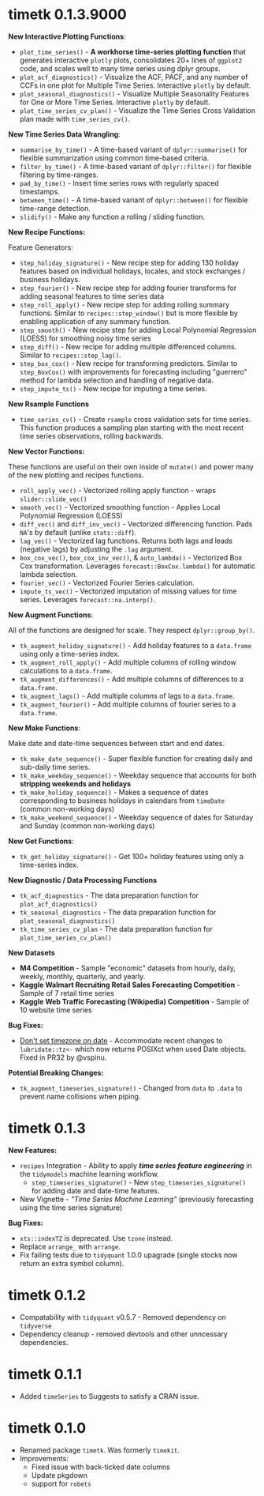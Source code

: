 # timetk 0.1.3.9000

<!--
__TODO:__

MAJOR ITEMS:
1. (DONE) recipes steps - Split transformations from predictor creators
2. (DONE) rsample - backwards rolling origin
3. tests
4. vignettes

SMALLER ITEMS:
1. Seasonal Decomposition
1. Outliers
2. Missing Data - imputation & irregular series padding
3. weather signature
4. tsibble integration

- Plot Diagnostics
    - (DONE) Plot Time Series
    - (DONE) Plot Lag (ACF, PACF, & CCF) Diagnostics
    - (DONE) Plot Seasonality Diagnostics 
    - Missing Data Diagnostics
- Fourier series
    - (DONE) `step_fourier_series()`
    - (DONE) `fourier_vec()`
    - `tk_get_fourier_series()` (is this needed?)
    - `tk_augment_fourier_series()` (is this needed?)
- (DONE) Rolling functionality 
    - (DONE) `step_roll_apply()`
    - (DONE) `tk_augment_roll_apply()` 
    - (DONE) `roll_apply_vec()` 
- Smooth Loess functionality 
    - (DONE) `step_smooth()` 
    - `tk_augment_smooth()`
    - (DONE) `smooth_vec()` 
- Differencing functionality
    - (DONE) `diff_vec`
    - (DONE) `diff_inv_vec`
    - (DONE) `step_diff`
- Lag functionality
    - (DONE) `lag_vec()`
    - (DONE) `tk_augment_lags()`
    - `recipes::step_lag()`
- Rsample automation 
    - (DONE) Lags - [Rsample PR #136](https://github.com/tidymodels/rsample/pull/136)
    - (DONE) `time_series_cv()` - Rewrite rolling_origin - for Backtesting
- Box Cox functionality
    - (DONE) `box_cox_vec`
    - (DONE) `box_cox_inv_vec`
    - (DONE) `auto_lambda`
    - (DONE) `step_box_cox`
- Dplyr Transition 
    - (DONE) `tidyquant::summarise_by_time`
    - (DONE) `tibbletime::filter_by_time`
    - (DONE) `between_time()`
    - `tibbletime::as_period` - Can use `summarise_by_time()` for this. 
    - (DONE) `slidify` - `tibbletime::rollify`
- Holidays 
    - (DONE) `tk_make_holiday_sequence()`
    - (DONE) `tk_get_holiday_signature()`, `tk_augment_holiday_signature()`
    - (DONE) `step_holiday_signature()`
- Weather
    - Reim integration
    - `tk_get_weather_signature()`, `tk_augment_weather_signature()`
    - `step_weather_signature()`
- Support for `grouped_df`
    - (DONE) `tk_augment_roll_apply()`
    - (DONE) `tk_augment_lags()`
    - `tk_augment_smooth()`
- Diagnostics
    - Missing Value Diagnostics - Weekends, Holidays - Correlation Funnel???
    - (DONE) ACF Diagnostics - `tk_acf_diagnostics` - Tidy acf, pacf, ccf
    - (DONE) Seasonality Diagnostics - Review FB Prophet Plot Components
    - (DONE) Rsample Validation Diagnostics
- Tests (Boooo)
- Update Examples
- Update Readme
- New Vignettes
  - Plotting
  - Seasonality
  - Correlation
-->

__New Interactive Plotting Functions__:

* `plot_time_series()` - __A workhorse time-series plotting function__ that generates interactive `plotly` plots, consolidates 20+ lines of `ggplot2` code, and scales well to many time series using dplyr groups. 
* `plot_acf_diagnostics()` - Visualize the ACF, PACF, and any number of CCFs in one plot for Multiple Time Series. Interactive `plotly` by default. 
* `plot_seasonal_diagnostics()` - Visualize Multiple Seasonality Features for One or More Time Series. Interactive `plotly` by default. 
* `plot_time_series_cv_plan()` - Visualize the Time Series Cross Validation plan made with `time_series_cv()`.

__New Time Series Data Wrangling__:

* `summarise_by_time()` - A time-based variant of `dplyr::summarise()` for flexible summarization using common time-based criteria. 
* `filter_by_time()` - A time-based variant of `dplyr::filter()` for flexible filtering by time-ranges.
* `pad_by_time()` - Insert time series rows with regularly spaced timestamps.
* `between_time()` - A time-based variant of `dplyr::between()` for flexible time-range detection. 
* `slidify()` - Make any function a rolling / sliding function. 

__New Recipe Functions:__

Feature Generators:

* `step_holiday_signature()` - New recipe step for adding 130 holiday features based on individual holidays, locales, and stock exchanges / business holidays. 
* `step_fourier()` - New recipe step for adding fourier transforms for adding seasonal features to time series data
* `step_roll_apply()` - New recipe step for adding rolling summary functions. Similar to `recipes::step_window()` but is more flexible by enabling application of any summary function. 
* `step_smooth()` - New recipe step for adding Local Polynomial Regression (LOESS) for smoothing noisy time series
* `step_diff()` - New recipe for adding multiple differenced columns. Similar to `recipes::step_lag()`.
* `step_box_cox()` - New recipe for transforming predictors. Similar to `step_BoxCox()` with improvements for forecasting including "guerrero" method for lambda selection and handling of negative data. 
* `step_impute_ts()` - New recipe for imputing a time series. 

__New Rsample Functions__

* `time_series_cv()` - Create `rsample` cross validation sets for time series. This function produces a sampling plan starting with the most recent time series observations, rolling backwards. 

__New Vector Functions:__

These functions are useful on their own inside of `mutate()` and power many of the new plotting and recipes functions.

* `roll_apply_vec()` - Vectorized rolling apply function - wraps `slider::slide_vec()`
* `smooth_vec()` - Vectorized smoothing function - Applies Local Polynomial Regression (LOESS)
* `diff_vec()` and `diff_inv_vec()` - Vectorized differencing function. Pads `NA`'s by default (unlike `stats::diff`).
* `lag_vec()` - Vectorized lag functions. Returns both lags and leads (negative lags) by adjusting the `.lag` argument. 
* `box_cox_vec()`, `box_cox_inv_vec()`, & `auto_lambda()` - Vectorized Box Cox transformation. Leverages `forecast::BoxCox.lambda()` for automatic lambda selection. 
* `fourier_vec()` - Vectorized Fourier Series calculation.
* `impute_ts_vec()` - Vectorized imputation of missing values for time series. Leverages `forecast::na.interp()`.

__New Augment Functions__:

All of the functions are designed for scale. They respect `dplyr::group_by()`.

* `tk_augment_holiday_signature()` - Add holiday features to a `data.frame` using only a time-series index.
* `tk_augment_roll_apply()` - Add multiple columns of rolling window calculations to a `data.frame`.
* `tk_augment_differences()` - Add multiple columns of differences to a `data.frame`. 
* `tk_augment_lags()` - Add multiple columns of lags to a `data.frame`. 
* `tk_augment_fourier()` - Add multiple columns of fourier series to a `data.frame`.


__New Make Functions__:

Make date and date-time sequences between start and end dates.

* `tk_make_date_sequence()` -  Super flexible function for creating daily and sub-daily time series. 
* `tk_make_weekday_sequence()` - Weekday sequence that accounts for both __stripping weekends and holidays__
* `tk_make_holiday_sequence()` - Makes a sequence of dates corresponding to business holidays in calendars from `timeDate` (common non-working days)
* `tk_make_weekend_sequence()` - Weekday sequence of dates for Saturday and Sunday (common non-working days)

__New Get Functions__:

* `tk_get_holiday_signature()` - Get 100+ holiday features using only a time-series index.


__New Diagnostic / Data Processing Functions__

* `tk_acf_diagnostics` - The data preparation function for `plot_acf_diagnostics()`
* `tk_seasonal_diagnostics` - The data preparation function for `plot_seasonal_diagnostics()`
* `tk_time_series_cv_plan` - The data preparation function for `plot_time_series_cv_plan()`

__New Datasets__

- __M4 Competition__ - Sample "economic" datasets from hourly, daily, weekly, monthly, quarterly, and yearly.
- __Kaggle Walmart Recruiting Retail Sales Forecasting Competition__ - Sample of 7 retail time series
- __Kaggle Web Traffic Forecasting (Wikipedia) Competition__ - Sample of 10 website time series
 
__Bug Fixes:__

* [Don't set timezone on date](https://github.com/business-science/timetk/pull/32) - Accommodate recent changes to `lubridate::tz<-` which now returns POSIXct when used Date objects. Fixed in PR32 by @vspinu. 

__Potential Breaking Changes:__

* `tk_augment_timeseries_signature()` - Changed from `data` to `.data` to prevent name collisions when piping. 




# timetk 0.1.3 

__New Features:__

* `recipes` Integration - Ability to apply ___time series feature engineering___ in the `tidymodels` machine learning workflow. 
    * `step_timeseries_signature()` - New `step_timeseries_signature()` for adding date and date-time features.
* New Vignette - _"Time Series Machine Learning"_ (previously forecasting using the time series signature)

__Bug Fixes:__

* `xts::indexTZ` is deprecated. Use `tzone` instead.
* Replace `arrange_` with `arrange`.
* Fix failing tests due to `tidyquant` 1.0.0 upagrade (single stocks now return an extra symbol column).

# timetk 0.1.2

* Compatability with `tidyquant` v0.5.7 - Removed dependency on `tidyverse`
* Dependency cleanup - removed devtools and other unncessary dependencies.

# timetk 0.1.1

* Added `timeSeries` to Suggests to satisfy a CRAN issue.

# timetk 0.1.0
* Renamed package `timetk`. Was formerly `timekit`. 
* Improvements:
    * Fixed issue with back-ticked date columns
    * Update pkgdown
    * support for `robets`

<!-- 
The information below is kept for historical reasons since this package was converted from the previous `timekit` package

# timetk 0.3.1
* Improvements:
    * `tk_index` and `tk_has_index`: Added `decomposed.ts` 
    * `tk_get_timeseries_signature` and `tk_augment_timeseries_signature`:
        * Added "year.iso" (Issue #4)
    * Cleaned up Imports:
        * Moved `tidyquant`, `broom`, `forcats`, `scales` to Suggests 
        * Removed `quantmod`, `TTR`, `timeSeries` and `tseries` from Imports
    


# timetk 0.3.0
* Improvements:
    * `tk_make_future_timeseries`: 
        * Improved future date picking algorithm to look for seasonal trends by way of `inspect_months`. The data must span at least two calendar years to gain this benefit. 
        * Improved handling of index in situations with units = days and scale greater than day (e.g. weekly, monthly, quarterly, +). Now values returned will be a regular series of the appropriate scale versus an irregular series indexed by regularly spaced seconds. For example, monthly dates in units = days will be predicted as the first day of each month rather than by the median frequency in seconds.
        * Includes a new argument, `insert_values` to add time-based values into a time series. Before you could remove via `skip_values`, and now you can add via `insert_values`.
        * Changed `n_future` to be inclusive of skip_values and weekends, which means that the end date of the future period is the same regardless of `inspect_weekdays`, `inspect_months`, `skip_values`, and now `insert_values`. Now the end dates are fixed which helps when manipulating future days.
* Documentation:
    * (New Vignette) TK02 - Making a Future Time Series Index using timetk
    * (New Vignette) TK03 - Forecasting Using a Time Series Signature with timetk
         

# timetk 0.2.0

* New Functions:
    * `tk_make_future_timeseries` creates a future time-based index from an existing time-based index. 
    * `tk_get_timeseries_signature` returns a tibble with the time series index decomposed into year, quarter, month, etc.
    * `tk_get_timeseries_summary` returns summary metrics for the time series index including number of observations, start, end, units, scale, diff summary (summary for frequency in seconds), etc.
    * `tk_augment_timeseries_signature` adds the time series signature to a `tbl` (with time base), `xts` or `zoo` object.
    * `tk_get_timeseries_variables` returns the variable column names for date, datetime, yearmon, or yearqtr variables in a data frame. 
* Fixes:
    * `tk_index`: Fixed timezone issue with yearmon and yearqtr classes. 
    * `tk_tbl`: Changed argument from `index_rename` to `rename_index` for consistency.
    


# timetk 0.1.0 

* Initial release of `timetk`, a time series toolkit that simplifies coercion between time series classes and time-based tibbles ("tidy" data frames).

-->
